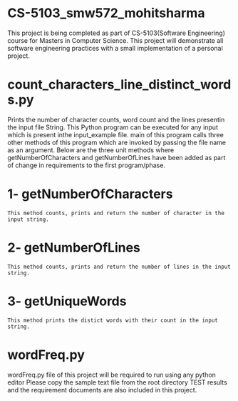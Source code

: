 # CS-5103_smw572_mohitsharma

 This project is being completed as part of CS-5103(Software Engineering) course for Masters in Computer Science.
This project will demonstrate all software engineering practices with a small implementation of a personal project.

# count_characters_line_distinct_words.py
  Prints the number of character counts, word count and the lines presentin the input file String. This Python program can be executed for any input which is present inthe input_example file. main of this program calls three other methods of this program which are invoked by passing the file name as an argument.
  Below are the three unit methods where getNumberOfCharacters and getNumberOfLines have been added as part of change in requirements to the first program/phase.
  # 1- getNumberOfCharacters
    This method counts, prints and return the number of character in the input string.

  # 2- getNumberOfLines
    This method counts, prints and return the number of lines in the input string.

  # 3- getUniqueWords
    This method prints the distict words with their count in the input string.


# wordFreq.py
wordFreq.py file of this project will be required to run using any python editor 
Please copy the sample text file from the root directory
TEST results and the requirement documents are also included in this project.
